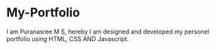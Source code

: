 # My-Portfolio
I am Puranasree M S, hereby I am designed and developed my personel portfolio using HTML, CSS AND Javascript.
